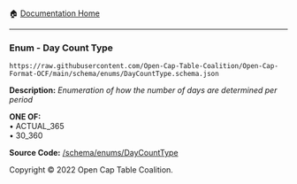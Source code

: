 :house: [Documentation Home](../../home/xudiera/code/README.md)

---

### Enum - Day Count Type

`https://raw.githubusercontent.com/Open-Cap-Table-Coalition/Open-Cap-Format-OCF/main/schema/enums/DayCountType.schema.json`

**Description:** _Enumeration of how the number of days are determined per period_

**ONE OF:**</br>&bull; ACTUAL_365 </br>&bull; 30_360

**Source Code:** [/schema/enums/DayCountType](../../../../../../../../schema/enums/DayCountType.schema.json)

Copyright © 2022 Open Cap Table Coalition.
